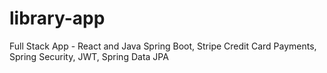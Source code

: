 # library-app
Full Stack App - React and Java Spring Boot, Stripe Credit Card Payments, Spring Security, JWT, Spring Data JPA
